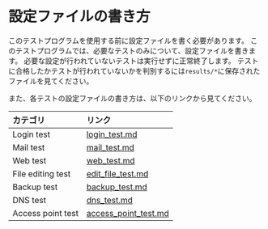 設定ファイルの書き方
=====================

このテストプログラムを使用する前に設定ファイルを書く必要があります。
このテストプログラムでは、必要なテストのみについて、設定ファイルを書きます。
必要な設定が行われていないテストは実行せずに正常終了します。
テストに合格したかテストが行われていないかを判別するには`results/*`に保存されたファイルを見てください。

また、各テストの設定ファイルの書き方は、以下のリンクから見てください。

|カテゴリ           | リンク                                       |
|:------------------|:---------------------------------------------|
| Login test        | [login_test.md](login_test.md)               |
| Mail test         | [mail_test.md](mail_test.md)                 |
| Web test          | [web_test.md](web_test.md)                   |
| File editing test | [edit_file_test.md](edit_file_test.md)       |
| Backup test       | [backup_test.md](backup_test.md)             |
| DNS test          | [dns_test.md](dns_test.md)                   |
| Access point test | [access_point_test.md](access_point_test.md) |